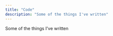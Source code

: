 ```yaml
---
title: "Code"
description: "Some of the things I've written"
---
```

Some of the things I've written
